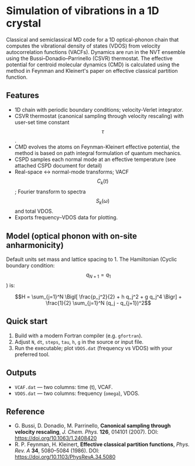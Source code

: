 # Simulation of vibrations in a 1D crystal

Classical and semiclassical MD code for a 1D optical-phonon chain that computes the vibrational density of states (VDOS) from velocity autocorrelation functions (VACFs). Dynamics are run in the NVT ensemble using the Bussi–Donadio–Parrinello (CSVR) thermostat. The effective potential for centroid molecular dynamics (CMD) is calculated using the method in Feynman and Kleinert's paper on effective classical partition function.

## Features
- 1D chain with periodic boundary conditions; velocity-Verlet integrator.
- CSVR thermostat (canonical sampling through velocity rescaling) with user-set time constant $$\tau$$.
- CMD evolves the atoms on Feynman-Kleinert effective potential, the method is based on path integral formulation of quantum mechanics.
- CSPD samples each normal mode at an effective temperature (see attached CSPD document for detail)
- Real-space <-> normal-mode transforms; VACF $$C_k(t)$$; Fourier transform to spectra $$S_k(\omega)$$ and total VDOS.
- Exports frequency–VDOS data for plotting.

## Model (optical phonon with on-site anharmonicity)
Default units set mass and lattice spacing to 1. The Hamiltonian (Cyclic boundary condition: $$q_{N+1} = q_1$$) is:

$$H = \sum_{j=1}^N \Bigl[ \frac{p_j^2}{2} + h q_j^2 + g q_j^4 \Bigr] + \frac{1}{2} \sum_{j=1}^N (q_j - q_{j+1})^2$$

## Quick start
1. Build with a modern Fortran compiler (e.g. `gfortran`).
2. Adjust `N`, `dt`, `steps`, `tau`, `h`, `g` in the source or input file.
3. Run the executable; plot `VDOS.dat` (frequency vs VDOS) with your preferred tool.

## Outputs
- `VCAF.dat` — two columns: time (t), VCAF.
- `VDOS.dat` — two columns: frequency (`omega`), VDOS.

## Reference
- G. Bussi, D. Donadio, M. Parrinello, **Canonical sampling through velocity rescaling**, *J. Chem. Phys.* **126**, 014101 (2007). DOI: https://doi.org/10.1063/1.2408420
- R. P. Feynman, H. Kleinert, **Effective classical partition functions**, *Phys. Rev. A* **34**, 5080–5084 (1986). DOI: https://doi.org/10.1103/PhysRevA.34.5080
